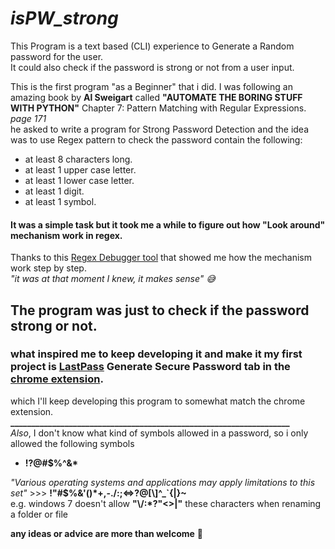 # ***isPW_strong***
This Program is a text based (CLI) experience to Generate a Random password for the user.<br>
It could also check if the password is strong or not from a user input.<br>

This is the first program "as a Beginner" that i did. 
I was following an amazing book by **Al Sweigart** called **"AUTOMATE THE BORING STUFF WITH PYTHON"** Chapter 7: Pattern Matching with Regular Expressions. _page 171_<br>
he asked to write a program for Strong Password Detection and the idea was to use Regex pattern to check the password contain the following:
* at least 8 characters long.
* at least 1 upper case letter.
* at least 1 lower case letter.
* at least 1 digit.
* at least 1 symbol.

#### It was a simple task but it took me a while to figure out how "Look around" mechanism work in regex.<br>
Thanks to this [Regex Debugger tool](https://regex101.com/) that showed me how the mechanism work step by step.<br> 
*"it was at that moment I knew, it makes sense" :sweat_smile:*<br>

## The program was just to check if the password strong or not.<br>
### what inspired me to keep developing it and make it my first project is [LastPass](https://www.lastpass.com/) Generate Secure Password tab in the [chrome extension](https://chrome.google.com/webstore/detail/lastpass-free-password-ma/hdokiejnpimakedhajhdlcegeplioahd?utm_source=chrome-ntp-icon).
which I'll keep developing this program to somewhat match the chrome extension.<br>
**___________________________________________________________________**<br>
_Also_, I don't know what kind of symbols allowed in a password, so i only allowed the following symbols 
  * **!?@#$%^&\***
  
_"Various operating systems and applications may apply limitations to this set"_ >>> **!"#$%&'()*+,-./:;<=>?@[\\]^_`{|}~**<br>
e.g. windows 7 doesn't allow **"\\/:*?"<>|"** these characters when renaming a folder or file 

**any ideas or advice are more than welcome** :hugs: 

